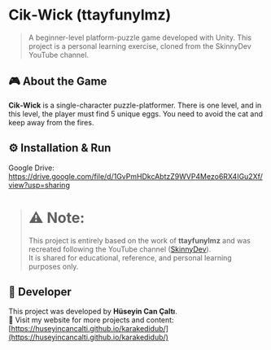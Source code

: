 # Cik‑Wick (ttayfunylmz)

> A beginner-level platform-puzzle game developed with Unity. This project is a personal learning exercise, cloned from the SkinnyDev YouTube channel.

## 🎮 About the Game

**Cik‑Wick** is a single-character puzzle-platformer. There is one level, and in this level, the player must find 5 unique eggs. You need to avoid the cat and keep away from the fires.

## ⚙️ Installation & Run

Google Drive: https://drive.google.com/file/d/1GvPmHDkcAbtzZ9WVP4Mezo6RX4IGu2Xf/view?usp=sharing

> # ⚠️ Note:
>
> This project is entirely based on the work of **ttayfunylmz** and was recreated following the YouTube channel ([SkinnyDev](https://www.youtube.com/@skinnydev)).  
> It is shared for educational, reference, and personal learning purposes only.

## 👤 Developer

This project was developed by **Hüseyin Can Çaltı**.  
🔗 Visit my website for more projects and content:  
[https://huseyincancalti.github.io/karakedidub/](https://huseyincancalti.github.io/karakedidub/)
